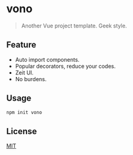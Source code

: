 # vono
> Another Vue project template. Geek style.

## Feature

  - Auto import components.
  - Popular decorators, reduce your codes.
  - Zeit UI.
  - No burdens.
  
## Usage
```bash
npm init vono
```

## License
[MIT](./LICENSE)

